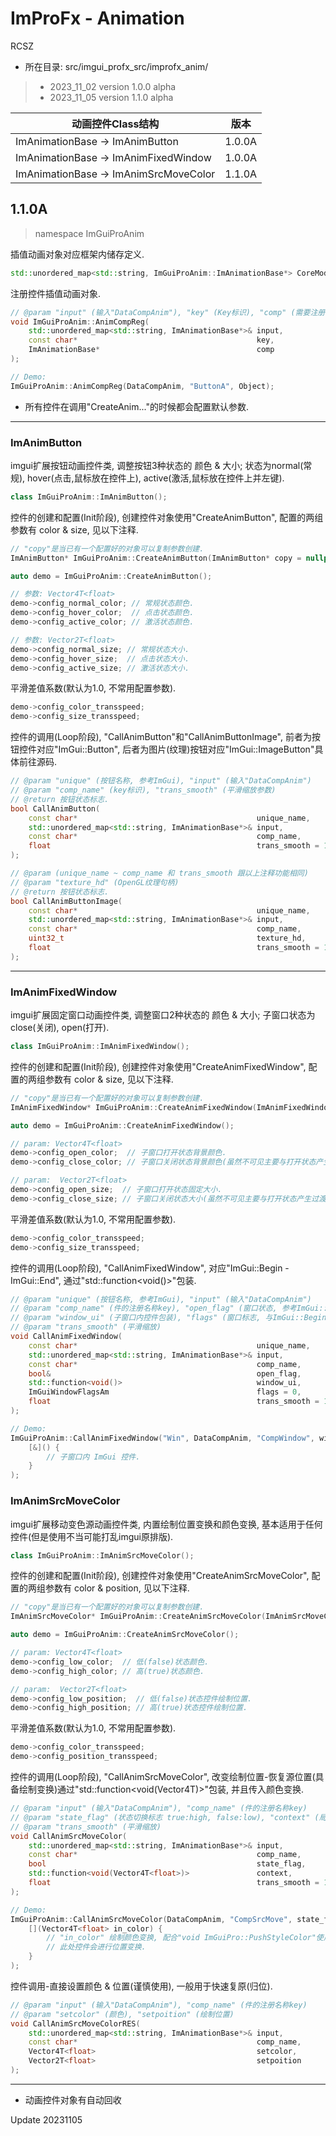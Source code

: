 # ImProFx - Animation
RCSZ

- 所在目录: src/imgui_profx_src/improfx_anim/

>- 2023_11_02 version 1.0.0 alpha
>- 2023_11_05 version 1.1.0 alpha

|动画控件Class结构| 版本 |
|----|----|
|ImAnimationBase -> ImAnimButton | 1.0.0A |
|ImAnimationBase -> ImAnimFixedWindow | 1.0.0A |
|ImAnimationBase -> ImAnimSrcMoveColor | 1.1.0A |

## 1.1.0A
> namespace ImGuiProAnim

插值动画对象对应框架内储存定义.
```cpp
std::unordered_map<std::string, ImGuiProAnim::ImAnimationBase*> CoreModuleRender::FrameworkRender::DataCompAnim = {};
```

注册控件插值动画对象.
```cpp
// @param "input" (输入"DataCompAnim"), "key" (Key标识), "comp" (需要注册的控件对象)
void ImGuiProAnim::AnimCompReg(
    std::unordered_map<std::string, ImAnimationBase*>& input, 
    const char*                                        key, 
    ImAnimationBase*                                   comp
);

// Demo:
ImGuiProAnim::AnimCompReg(DataCompAnim, "ButtonA", Object);
```
- 所有控件在调用"CreateAnim..."的时候都会配置默认参数.

---

### ImAnimButton
imgui扩展按钮动画控件类, 调整按钮3种状态的 颜色 & 大小; 状态为normal(常规), hover(点击,鼠标放在控件上), active(激活,鼠标放在控件上并左键).
```cpp
class ImGuiProAnim::ImAnimButton();
```

控件的创建和配置(Init阶段), 创建控件对象使用"CreateAnimButton", 配置的两组参数有 color & size, 见以下注释.
```cpp
// "copy"是当已有一个配置好的对象可以复制参数创建.
ImAnimButton* ImGuiProAnim::CreateAnimButton(ImAnimButton* copy = nullptr);

auto demo = ImGuiProAnim::CreateAnimButton();

// 参数: Vector4T<float>
demo->config_normal_color; // 常规状态颜色.
demo->config_hover_color;  // 点击状态颜色.
demo->config_active_color; // 激活状态颜色.

// 参数: Vector2T<float>
demo->config_normal_size; // 常规状态大小.
demo->config_hover_size;  // 点击状态大小.
demo->config_active_size; // 激活状态大小.
```

平滑差值系数(默认为1.0, 不常用配置参数).
```cpp
demo->config_color_transspeed;
demo->config_size_transspeed;
```

控件的调用(Loop阶段), "CallAnimButton"和"CallAnimButtonImage", 前者为按钮控件对应"ImGui::Button", 后者为图片(纹理)按钮对应"ImGui::ImageButton"具体前往源码.
```cpp
// @param "unique" (按钮名称, 参考ImGui), "input" (输入"DataCompAnim")
// @param "comp_name" (key标识), "trans_smooth" (平滑缩放参数)
// @return 按钮状态标志.
bool CallAnimButton(
	const char*                                        unique_name,
	std::unordered_map<std::string, ImAnimationBase*>& input,
	const char*                                        comp_name,
	float                                              trans_smooth = 1.0f
);

// @param (unique_name ~ comp_name 和 trans_smooth 跟以上注释功能相同)
// @param "texture_hd" (OpenGL纹理句柄)
// @return 按钮状态标志.
bool CallAnimButtonImage(
	const char*                                        unique_name,
	std::unordered_map<std::string, ImAnimationBase*>& input,
	const char*                                        comp_name,
	uint32_t                                           texture_hd,
	float                                              trans_smooth = 1.0f
);
```
---

### ImAnimFixedWindow
imgui扩展固定窗口动画控件类, 调整窗口2种状态的 颜色 & 大小; 子窗口状态为close(关闭), open(打开).
```cpp
class ImGuiProAnim::ImAnimFixedWindow();
```

控件的创建和配置(Init阶段), 创建控件对象使用"CreateAnimFixedWindow", 配置的两组参数有 color & size, 见以下注释.
```cpp
// "copy"是当已有一个配置好的对象可以复制参数创建.
ImAnimFixedWindow* ImGuiProAnim::CreateAnimFixedWindow(ImAnimFixedWindow* copy = nullptr);

auto demo = ImGuiProAnim::CreateAnimFixedWindow();

// param: Vector4T<float>
demo->config_open_color;  // 子窗口打开状态背景颜色.
demo->config_close_color; // 子窗口关闭状态背景颜色(虽然不可见主要与打开状态产生过渡).

// param:  Vector2T<float>
demo->config_open_size;  // 子窗口打开状态固定大小.
demo->config_close_size; // 子窗口关闭状态大小(虽然不可见主要与打开状态产生过渡).
```

平滑差值系数(默认为1.0, 不常用配置参数).
```cpp
demo->config_color_transspeed;
demo->config_size_transspeed;
```

控件的调用(Loop阶段), "CallAnimFixedWindow", 对应"ImGui::Begin - ImGui::End", 通过"std::function<void()>"包装.
```cpp
// @param "unique" (按钮名称, 参考ImGui), "input" (输入"DataCompAnim")
// @param "comp_name" (件的注册名称key), "open_flag" (窗口状态, 参考ImGui::Begin的bool* p_open标志)
// @param "window_ui" (子窗口内控件包装), "flags" (窗口标志, 与ImGui::Begin的ImGuiWindowFlags Flags等价)
// @param "trans_smooth" (平滑缩放)
void CallAnimFixedWindow(
	const char*                                        unique_name, 
	std::unordered_map<std::string, ImAnimationBase*>& input,
	const char*                                        comp_name,
	bool&                                              open_flag,
	std::function<void()>                              window_ui,
	ImGuiWindowFlagsAm                                 flags = 0,
	float                                              trans_smooth = 1.0f
);

// Demo:
ImGuiProAnim::CallAnimFixedWindow("Win", DataCompAnim, "CompWindow", window_flag,
	[&]() {
	    // 子窗口内 ImGui 控件.
	}
);
```

### ImAnimSrcMoveColor
imgui扩展移动变色源动画控件类, 内置绘制位置变换和颜色变换, 基本适用于任何控件(但是使用不当可能打乱imgui原排版).
```cpp
class ImGuiProAnim::ImAnimSrcMoveColor();
```

控件的创建和配置(Init阶段), 创建控件对象使用"CreateAnimSrcMoveColor", 配置的两组参数有 color & position, 见以下注释.
```cpp
// "copy"是当已有一个配置好的对象可以复制参数创建.
ImAnimSrcMoveColor* ImGuiProAnim::CreateAnimSrcMoveColor(ImAnimSrcMoveColor* copy = nullptr);

auto demo = ImGuiProAnim::CreateAnimSrcMoveColor();

// param: Vector4T<float>
demo->config_low_color;  // 低(false)状态颜色.
demo->config_high_color; // 高(true)状态颜色.

// param:  Vector2T<float>
demo->config_low_position;  // 低(false)状态控件绘制位置.
demo->config_high_position; // 高(true)状态控件绘制位置.
```

平滑差值系数(默认为1.0, 不常用配置参数).
```cpp
demo->config_color_transspeed;
demo->config_position_transspeed;
```

控件的调用(Loop阶段), "CallAnimSrcMoveColor", 改变绘制位置-恢复源位置(具备绘制变换)通过"std::function<void(Vector4T<float>)>"包装, 并且传入颜色变换.
```cpp
// @param "input" (输入"DataCompAnim"), "comp_name" (件的注册名称key)
// @param "state_flag" (状态切换标志 true:high, false:low), "context" (局部绘制控件包装, 传入颜色变换)
// @param "trans_smooth" (平滑缩放)
void CallAnimSrcMoveColor(
	std::unordered_map<std::string, ImAnimationBase*>& input,
	const char*                                        comp_name,
	bool                                               state_flag,
	std::function<void(Vector4T<float>)>               context,
	float                                              trans_smooth = 1.0f
);

// Demo:
ImGuiProAnim::CallAnimSrcMoveColor(DataCompAnim, "CompSrcMove", state_flag,
	[](Vector4T<float> in_color) {
		// "in_color" 绘制颜色变换, 配合"void ImGuiPro::PushStyleColor"使用.
		// 此处控件会进行位置变换.
	}
);
```

控件调用-直接设置颜色 & 位置(谨慎使用), 一般用于快速复原(归位).
```cpp
// @param "input" (输入"DataCompAnim"), "comp_name" (件的注册名称key)
// @param "setcolor" (颜色), "setpoition" (绘制位置)
void CallAnimSrcMoveColorRES(
	std::unordered_map<std::string, ImAnimationBase*>& input,
	const char*                                        comp_name,
	Vector4T<float>                                    setcolor,
	Vector2T<float>                                    setpoition
);
```

---

- 动画控件对象有自动回收

Update 20231105
